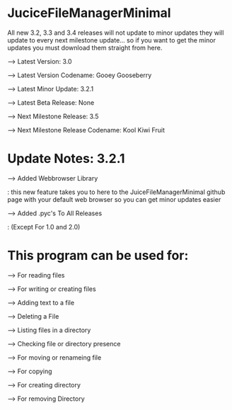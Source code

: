 # JuciceFileManagerMinimal

All new 3.2, 3.3 and 3.4 releases
will not update to minor updates they
will update to every next milestone update...
so if you want to get the minor updates you must download
them straight from here.

--> Latest Version: 3.0

--> Latest Version Codename: Gooey Gooseberry

--> Latest Minor Update: 3.2.1

--> Latest Beta Release: None

--> Next Milestone Release: 3.5

--> Next Milestone Release Codename: Kool Kiwi Fruit


# Update Notes: 3.2.1

--> Added Webbrowser Library

: this new feature takes you to here
to the JuiceFileManagerMinimal github page
with your default web browser so you can get
minor updates easier

--> Added .pyc's To All Releases 

: (Except For 1.0 and 2.0)

# This program can be used for:

--> For reading files

--> For writing or creating files

--> Adding text to a file

--> Deleting a File

--> Listing files in a directory

--> Checking file or directory presence

--> For moving or renameing file

--> For copying

--> For creating directory

--> For removing Directory
